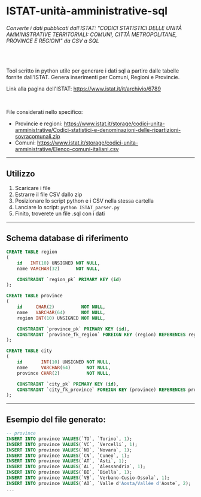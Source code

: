 # ISTAT-unità-amministrative-sql
###### Converte i dati pubblicati dall'ISTAT: "CODICI STATISTICI DELLE UNITÀ AMMINISTRATIVE TERRITORIALI: COMUNI, CITTÀ METROPOLITANE, PROVINCE E REGIONI" da CSV a SQL

<br>

Tool scritto in python utile per generare i dati sql a partire dalle tabelle fornite dall'ISTAT. Genera inserimenti per Comuni, Regioni e Provincie.

Link alla pagina dell'ISTAT: https://www.istat.it/it/archivio/6789

<br>

File considerati nello specifico:
- Provincie e regioni: https://www.istat.it/storage/codici-unita-amministrative/Codici-statistici-e-denominazioni-delle-ripartizioni-sovracomunali.zip
- Comuni: https://www.istat.it/storage/codici-unita-amministrative/Elenco-comuni-italiani.csv

---

## Utilizzo

1. Scaricare i file
2. Estrarre il file CSV dallo zip
3. Posizionare lo script python e i CSV nella stessa cartella
4. Lanciare lo script: `python ISTAT_parser.py`
5. Finito, troverete un file .sql con i dati

---

## Schema database di riferimento

```sql
CREATE TABLE region
(
    id   INT(10) UNSIGNED NOT NULL,
    name VARCHAR(32)      NOT NULL,

    CONSTRAINT `region_pk` PRIMARY KEY (id)
);

CREATE TABLE province
(
    id     CHAR(2)          NOT NULL,
    name   VARCHAR(64)      NOT NULL,
    region INT(10) UNSIGNED NOT NULL,

    CONSTRAINT `province_pk` PRIMARY KEY (id),
    CONSTRAINT `province_fk_region` FOREIGN KEY (region) REFERENCES region (id)
);

CREATE TABLE city
(
    id       INT(10) UNSIGNED NOT NULL,
    name     VARCHAR(64)      NOT NULL,
    province CHAR(2)          NOT NULL,

    CONSTRAINT `city_pk` PRIMARY KEY (id),
    CONSTRAINT `city_fk_province` FOREIGN KEY (province) REFERENCES province (id)
);
```

---

## Esempio del file generato:
```sql
-- province
INSERT INTO province VALUES(`TO`, `Torino`, 1);
INSERT INTO province VALUES(`VC`, `Vercelli`, 1);
INSERT INTO province VALUES(`NO`, `Novara`, 1);
INSERT INTO province VALUES(`CN`, `Cuneo`, 1);
INSERT INTO province VALUES(`AT`, `Asti`, 1);
INSERT INTO province VALUES(`AL`, `Alessandria`, 1);
INSERT INTO province VALUES(`BI`, `Biella`, 1);
INSERT INTO province VALUES(`VB`, `Verbano-Cusio-Ossola`, 1);
INSERT INTO province VALUES(`AO`, `Valle d'Aosta/Vallée d'Aoste`, 2);
...
```
